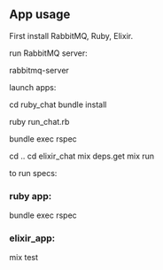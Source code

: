 ## App usage

First install RabbitMQ, Ruby, Elixir.


run RabbitMQ server:

rabbitmq-server

launch apps:

cd ruby_chat
bundle install

ruby run_chat.rb

bundle exec rspec

cd ..
cd elixir_chat
mix deps.get
mix run

to run specs:
### ruby app:
bundle exec rspec 
### elixir_app:
mix test